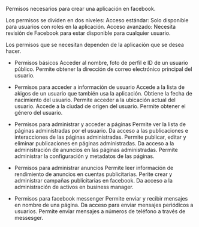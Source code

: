 Permisos necesarios para crear una aplicación en facebook.

Los permisos se dividen en dos niveles:
Acceso estándar: Solo disponible para usuarios con roles en la aplicación.
Acceso avanzado: Necesita revisión de Facebook para estar disponible para cualquier usuario.


Los permisos que se necesitan dependen de la aplicación que se desea hacer.
- Permisos básicos
Acceder al nombre, foto de perfil e ID de un usuario público.
Permite obtener la dirección de correo electrónico principal del usuario.

- Permisos para acceder a información de usuario
Accede a la lista de akigos de un usuario que también usa la aplicación.
Obtiene la fecha de nacimiento del usuario.
Permite acceder a la ubicación actual del usuario.
Accede a la ciudad de origen del usuario.
Permite obtener el género del usuario.

- Permisos para administrar y acceder a páginas
Permite ver la lista de páginas administradas por el usuario.
Da acceso a las publicaciones e interacciones de las páginas administradas.
Permite publicar, editar y eliminar publicaciones en páginas administradas.
Da acceso a la administración de anuncios en las páginas administradas.
Permite administrar la configuración y metadatos de las páginas.

- Permisos para administrar anuncios
Permite leer información de rendimiento de anuncios en cuentas publicitarias.
Perite crear y administrar campañas publicitarias en facebook.
Da acceso a la administración de activos en business manager.

- Permisos para facebook messenger
Permite enviar y recibir mensajes en nombre de una página.
Da acceso para enviar mensajes periódicos a usuarios.
Permite enviar mensajes a números de teléfono a través de messesger.

